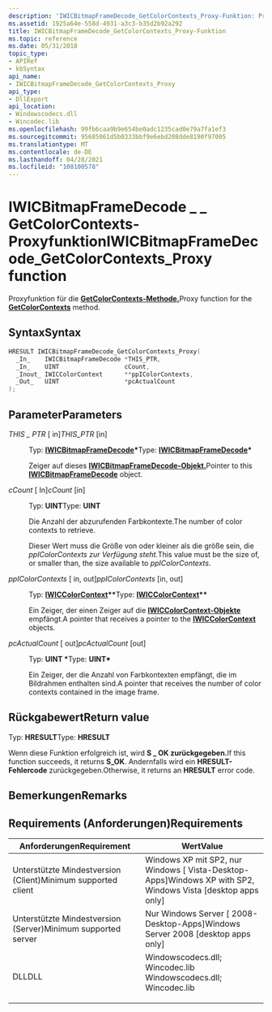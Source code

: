 ```yaml
---
description: 'IWICBitmapFrameDecode_GetColorContexts_Proxy-Funktion: Proxyfunktion für die GetColorContexts-Methode.'
ms.assetid: 1925a64e-558d-4931-a3c3-b35d2b92a292
title: IWICBitmapFrameDecode_GetColorContexts_Proxy-Funktion
ms.topic: reference
ms.date: 05/31/2018
topic_type:
- APIRef
- kbSyntax
api_name:
- IWICBitmapFrameDecode_GetColorContexts_Proxy
api_type:
- DllExport
api_location:
- Windowscodecs.dll
- Wincodec.lib
ms.openlocfilehash: 99fb6caa9b9e654be0adc1235cad0e79a7fa1ef3
ms.sourcegitcommit: 95685061d5b0333bbf9e6ebd208dde8190f97005
ms.translationtype: MT
ms.contentlocale: de-DE
ms.lasthandoff: 04/28/2021
ms.locfileid: "108100578"
---
```

# <a name="iwicbitmapframedecode_getcolorcontexts_proxy-function"></a><span data-ttu-id="b3543-103">IWICBitmapFrameDecode \_ \_ GetColorContexts-Proxyfunktion</span><span class="sxs-lookup"><span data-stu-id="b3543-103">IWICBitmapFrameDecode\_GetColorContexts\_Proxy function</span></span>

<span data-ttu-id="b3543-104">Proxyfunktion für die [**GetColorContexts-Methode.**](/windows/desktop/api/Wincodec/nf-wincodec-iwicbitmapframedecode-getcolorcontexts)</span><span class="sxs-lookup"><span data-stu-id="b3543-104">Proxy function for the [**GetColorContexts**](/windows/desktop/api/Wincodec/nf-wincodec-iwicbitmapframedecode-getcolorcontexts) method.</span></span>

## <a name="syntax"></a><span data-ttu-id="b3543-105">Syntax</span><span class="sxs-lookup"><span data-stu-id="b3543-105">Syntax</span></span>


```C++
HRESULT IWICBitmapFrameDecode_GetColorContexts_Proxy(
  _In_    IWICBitmapFrameDecode *THIS_PTR,
  _In_    UINT                  cCount,
  _Inout_ IWICColorContext      **ppIColorContexts,
  _Out_   UINT                  *pcActualCount
);
```



## <a name="parameters"></a><span data-ttu-id="b3543-106">Parameter</span><span class="sxs-lookup"><span data-stu-id="b3543-106">Parameters</span></span>

<dl> <dt>

<span data-ttu-id="b3543-107">*THIS \_ PTR* \[ in\]</span><span class="sxs-lookup"><span data-stu-id="b3543-107">*THIS\_PTR* \[in\]</span></span>
</dt> <dd>

<span data-ttu-id="b3543-108">Typ: **[ **IWICBitmapFrameDecode**](/windows/desktop/api/Wincodec/nn-wincodec-iwicbitmapframedecode)\***</span><span class="sxs-lookup"><span data-stu-id="b3543-108">Type: **[**IWICBitmapFrameDecode**](/windows/desktop/api/Wincodec/nn-wincodec-iwicbitmapframedecode)\***</span></span>

<span data-ttu-id="b3543-109">Zeiger auf dieses [**IWICBitmapFrameDecode-Objekt.**](/windows/desktop/api/Wincodec/nn-wincodec-iwicbitmapframedecode)</span><span class="sxs-lookup"><span data-stu-id="b3543-109">Pointer to this [**IWICBitmapFrameDecode**](/windows/desktop/api/Wincodec/nn-wincodec-iwicbitmapframedecode) object.</span></span>

</dd> <dt>

<span data-ttu-id="b3543-110">*cCount* \[ In\]</span><span class="sxs-lookup"><span data-stu-id="b3543-110">*cCount* \[in\]</span></span>
</dt> <dd>

<span data-ttu-id="b3543-111">Typ: **UINT**</span><span class="sxs-lookup"><span data-stu-id="b3543-111">Type: **UINT**</span></span>

<span data-ttu-id="b3543-112">Die Anzahl der abzurufenden Farbkontexte.</span><span class="sxs-lookup"><span data-stu-id="b3543-112">The number of color contexts to retrieve.</span></span>

<span data-ttu-id="b3543-113">Dieser Wert muss die Größe von oder kleiner als die größe sein, die *ppIColorContexts zur Verfügung steht.*</span><span class="sxs-lookup"><span data-stu-id="b3543-113">This value must be the size of, or smaller than, the size available to *ppIColorContexts*.</span></span>

</dd> <dt>

<span data-ttu-id="b3543-114">*ppIColorContexts* \[ in, out\]</span><span class="sxs-lookup"><span data-stu-id="b3543-114">*ppIColorContexts* \[in, out\]</span></span>
</dt> <dd>

<span data-ttu-id="b3543-115">Typ: **[ **IWICColorContext**](/windows/desktop/api/Wincodec/nn-wincodec-iwiccolorcontext)\*\***</span><span class="sxs-lookup"><span data-stu-id="b3543-115">Type: **[**IWICColorContext**](/windows/desktop/api/Wincodec/nn-wincodec-iwiccolorcontext)\*\***</span></span>

<span data-ttu-id="b3543-116">Ein Zeiger, der einen Zeiger auf die [**IWICColorContext-Objekte**](/windows/desktop/api/Wincodec/nn-wincodec-iwiccolorcontext) empfängt.</span><span class="sxs-lookup"><span data-stu-id="b3543-116">A pointer that receives a pointer to the [**IWICColorContext**](/windows/desktop/api/Wincodec/nn-wincodec-iwiccolorcontext) objects.</span></span>

</dd> <dt>

<span data-ttu-id="b3543-117">*pcActualCount* \[ out\]</span><span class="sxs-lookup"><span data-stu-id="b3543-117">*pcActualCount* \[out\]</span></span>
</dt> <dd>

<span data-ttu-id="b3543-118">Typ: **UINT \***</span><span class="sxs-lookup"><span data-stu-id="b3543-118">Type: **UINT\***</span></span>

<span data-ttu-id="b3543-119">Ein Zeiger, der die Anzahl von Farbkontexten empfängt, die im Bildrahmen enthalten sind.</span><span class="sxs-lookup"><span data-stu-id="b3543-119">A pointer that receives the number of color contexts contained in the image frame.</span></span>

</dd> </dl>

## <a name="return-value"></a><span data-ttu-id="b3543-120">Rückgabewert</span><span class="sxs-lookup"><span data-stu-id="b3543-120">Return value</span></span>

<span data-ttu-id="b3543-121">Typ: **HRESULT**</span><span class="sxs-lookup"><span data-stu-id="b3543-121">Type: **HRESULT**</span></span>

<span data-ttu-id="b3543-122">Wenn diese Funktion erfolgreich ist, wird **S \_ OK zurückgegeben.**</span><span class="sxs-lookup"><span data-stu-id="b3543-122">If this function succeeds, it returns **S\_OK**.</span></span> <span data-ttu-id="b3543-123">Andernfalls wird ein **HRESULT-Fehlercode** zurückgegeben.</span><span class="sxs-lookup"><span data-stu-id="b3543-123">Otherwise, it returns an **HRESULT** error code.</span></span>

## <a name="remarks"></a><span data-ttu-id="b3543-124">Bemerkungen</span><span class="sxs-lookup"><span data-stu-id="b3543-124">Remarks</span></span>

## <a name="requirements"></a><span data-ttu-id="b3543-125">Requirements (Anforderungen)</span><span class="sxs-lookup"><span data-stu-id="b3543-125">Requirements</span></span>



| <span data-ttu-id="b3543-126">Anforderungen</span><span class="sxs-lookup"><span data-stu-id="b3543-126">Requirement</span></span> | <span data-ttu-id="b3543-127">Wert</span><span class="sxs-lookup"><span data-stu-id="b3543-127">Value</span></span> |
|-------------------------------------|------------------------------------------------------------------------------------------------------------------------------------------------------------------|
| <span data-ttu-id="b3543-128">Unterstützte Mindestversion (Client)</span><span class="sxs-lookup"><span data-stu-id="b3543-128">Minimum supported client</span></span><br/> | <span data-ttu-id="b3543-129">Windows XP mit SP2, nur Windows \[ Vista-Desktop-Apps\]</span><span class="sxs-lookup"><span data-stu-id="b3543-129">Windows XP with SP2, Windows Vista \[desktop apps only\]</span></span><br/>                                                                                              |
| <span data-ttu-id="b3543-130">Unterstützte Mindestversion (Server)</span><span class="sxs-lookup"><span data-stu-id="b3543-130">Minimum supported server</span></span><br/> | <span data-ttu-id="b3543-131">Nur Windows Server \[ 2008-Desktop-Apps\]</span><span class="sxs-lookup"><span data-stu-id="b3543-131">Windows Server 2008 \[desktop apps only\]</span></span><br/>                                                                                                             |
| <span data-ttu-id="b3543-132">DLL</span><span class="sxs-lookup"><span data-stu-id="b3543-132">DLL</span></span><br/>                      | <dl> <span data-ttu-id="b3543-133"><dt>Windowscodecs.dll; </dt> <dt>Wincodec.lib</dt></span><span class="sxs-lookup"><span data-stu-id="b3543-133"><dt>Windowscodecs.dll; </dt> <dt>Wincodec.lib</dt></span></span> </dl> |



 

 




